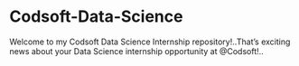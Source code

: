 # Codsoft-Data-Science
Welcome to my Codsoft Data Science Internship repository!..That’s exciting news about your Data Science internship opportunity at @Codsoft!..
